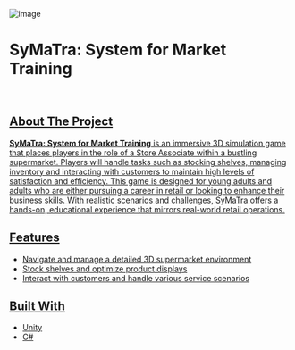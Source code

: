 ![image](https://github.com/GeorgeApos/system-for-supermarket-training/assets/66482153/31e1d976-ce94-42af-a101-de49bdc08594)

# SyMaTra: System for Market Training

<br />
<div align="center">
  <a href="https://github.com/YourUsername/SyMaTra">
</div>

## About The Project
**SyMaTra: System for Market Training** is an immersive 3D simulation game that places players in the role of a Store Associate within a bustling supermarket. Players will handle tasks such as stocking shelves, managing inventory and interacting with customers to maintain high levels of satisfaction and efficiency. This game is designed for young adults and adults who are either pursuing a career in retail or looking to enhance their business skills. With realistic scenarios and challenges, SyMaTra offers a hands-on, educational experience that mirrors real-world retail operations.

## Features
- Navigate and manage a detailed 3D supermarket environment
- Stock shelves and optimize product displays
- Interact with customers and handle various service scenarios

## Built With
- Unity
- C#
